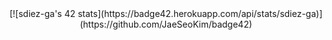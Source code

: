 <center>[![sdiez-ga's 42 stats](https://badge42.herokuapp.com/api/stats/sdiez-ga)](https://github.com/JaeSeoKim/badge42)</center>
